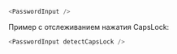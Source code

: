 ```typescript jsx
<PasswordInput />
```

Пример с отслеживанием нажатия CapsLock:

```typescript jsx
<PasswordInput detectCapsLock />
```

